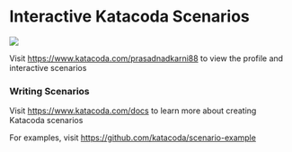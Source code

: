 # Interactive Katacoda Scenarios

[![](http://shields.katacoda.com/katacoda/prasadnadkarni88/count.svg)](https://www.katacoda.com/prasadnadkarni88 "Get your profile on Katacoda.com")

Visit https://www.katacoda.com/prasadnadkarni88 to view the profile and interactive scenarios

### Writing Scenarios
Visit https://www.katacoda.com/docs to learn more about creating Katacoda scenarios

For examples, visit https://github.com/katacoda/scenario-example
